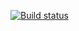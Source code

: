 [![Build status](https://ci.appveyor.com/api/projects/status/ogy0i46fj90c95b5?svg=true)](https://ci.appveyor.com/project/Nadya-Chi/cardorder)